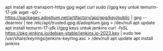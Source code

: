 apt install apt-transport-https gpg wget curl sudo
//gpg key untuk temurin-17-jdk
wget -qO - https://packages.adoptium.net/artifactory/api/gpg/key/public | gpg --dearmor | tee /etc/apt/trusted.gpg.d/adoptium.gpg > /dev/null
apt update
apt install temurin-17-jdk
//gpg keys untuk jenkins
curl -fsSL https://pkg.jenkins.io/debian-stable/jenkins.io-2023.key | sudo tee   /usr/share/keyrings/jenkins-keyring.asc > /dev/null
apt update 
apt install jenkins

